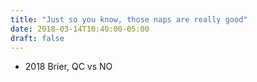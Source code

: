 ```yaml
---
title: "Just so you know, those naps are really good"
date: 2018-03-14T10:40:00-05:00
draft: false
---
```

- 2018 Brier, QC vs NO